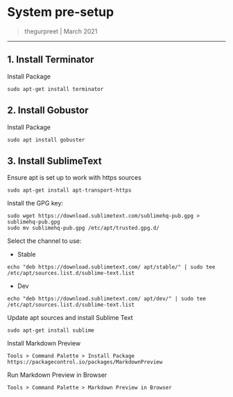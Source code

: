 # System pre-setup

> thegurpreet | March 2021

---
## 1. Install Terminator
Install Package
```
sudo apt-get install terminator
```

## 2. Install Gobustor
Install Package
```
sudo apt install gobuster
```

## 3. Install SublimeText
Ensure apt is set up to work with https sources
```
sudo apt-get install apt-transport-https
```
Install the GPG key:
```
sudo wget https://download.sublimetext.com/sublimehq-pub.gpg > sublimehq-pub.gpg
sudo mv sublimehq-pub.gpg /etc/apt/trusted.gpg.d/
```
Select the channel to use:

* Stable
```
echo "deb https://download.sublimetext.com/ apt/stable/" | sudo tee /etc/apt/sources.list.d/sublime-text.list
```
* Dev
```
echo "deb https://download.sublimetext.com/ apt/dev/" | sudo tee /etc/apt/sources.list.d/sublime-text.list
```

Update apt sources and install Sublime Text
```
sudo apt-get install sublime
```
Install Markdown Preview
```
Tools > Command Palette > Install Package
https://packagecontrol.io/packages/MarkdownPreview
```
Run Markdown Preview in Browser
```
Tools > Command Palette > Markdown Preview in Browser
```
